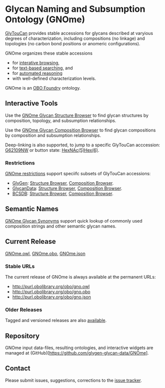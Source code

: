 <A name="readme"/>

# Glycan Naming and Subsumption Ontology (GNOme)

[GlyTouCan](http://glytoucan.org) provides stable accessions for glycans described at varyious degrees of characterization, including compositions (no linkage) and topologies (no carbon bond positions or anomeric configurations). 

GNOme organizes these stable accessions  
* for [interative browsing](#interactive-tools),
* for [text-based searching](#semantic-names), and
* for [automated reasoning](#current-release)
* with well-defined characterization levels.

GNOme is an [OBO Foundry](http://obofoundry.org/ontology/gno) ontology.

## Interactive Tools
Use the [GNOme Glycan Structure Browser](https://gnome.glyomics.org/GNOme.browser.html) to find glycan structures by composition, topology, and subsumption relationships. 

Use the [GNOme Glycan Composition Browser](https://gnome.glyomics.org/GNOme.compositionselector.html) to find glycan compositions by composition and subsumption relationships.

Deep-linking is also supported, to jump to a specific GlyTouCan acccession: [G62109NW](https://gnome.glyomics.org/GNOme.browser.html?focus=G62109NW) or button state: [HexNAc(5)Hex(6)](https://gnome.glyomics.org/GNOme.browser.html?HexNAc=5&Hex=6).

### Restrictions ###
[GNOme restrictions](restrictions) support speciifc subsets of GlyTouCan accessions:
* [GlyGen](http://glygen.org): [Structure Browser](https://gnome.glyomics.org/restrictions/GNOme_GlyGen.browser.html), [Composition Browser](https://gnome.glyomics.org/restrictions/GNOme_GlyGen.compositionselector.html).
* [GlycanData](http://grg.tn/GlycanData): [Structure Browser](https://gnome.glyomics.org/restrictions/GNOme_GlycanData.browser.html), [Composition Browser](https://gnome.glyomics.org/restrictions/GNOme_GlycanData.compositionselector.html).
* [BCSDB](http://csdb.glycoscience.ru/bacterial/): [Structure Browser](https://gnome.glyomics.org/restrictions/GNOme_BCSDB.browser.html), [Composition Browser](https://gnome.glyomics.org/restrictions/GNOme_BCSDB.compositionselector.html).

## Semantic Names
[GNOme Glycan Synonyms](data/exact_synonym.txt) support quick lookup of commonly used composition strings and other semantic glycan names. 

## Current Release
[GNOme.owl](https://github.com/glygen-glycan-data/GNOme/releases/latest/download/GNOme.owl), 
[GNOme.obo](https://github.com/glygen-glycan-data/GNOme/releases/latest/download/GNOme.obo), 
[GNOme.json](https://github.com/glygen-glycan-data/GNOme/releases/latest/download/GNOme.json)

### Stable URLs
The current release of GNOme is always available at the permanent URLs: 
* http://purl.obolibrary.org/obo/gno.owl
* http://purl.obolibrary.org/obo/gno.obo
* http://purl.obolibrary.org/obo/gno.json

### Older Releases
Tagged and versioned releases are also [available](https://github.com/glygen-glycan-data/GNOme/releases).

## Repository
GNOme input data-files, resulting ontologies, and interactive widgets are managed at (GitHub)[https://github.com/glygen-glycan-data/GNOme]. 

## Contact
Please submit issues, suggestions, corrections to the [issue tracker](https://github.com/glygen-glycan-data/GNOme/issues).  

